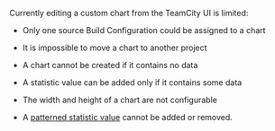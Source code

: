 [//]: # (title: Edit Custom Chart Limitations)
[//]: # (auxiliary-id: Edit Custom Chart Limitations)
Currently editing a custom chart from the TeamCity UI is limited:



	
* Only one source Build Configuration could be assigned to a chart
	
* It is impossible to move a chart to another project
	
* A chart cannot be created if it contains no data
	
* A statistic value can be added only if it contains some data
	
* The width and height of a chart are not configurable
	
* A [patterned statistic value](custom-chart.md#patternedValues) cannot be added or removed.

